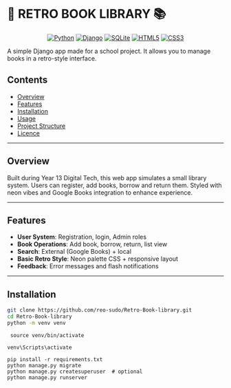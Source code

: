 # 🌌 RETRO BOOK LIBRARY 📚

<div align="center">


[![Python](https://img.shields.io/badge/Python-3.8+-FF6B6B?style=for-the-badge&logo=python&logoColor=white)]()
[![Django](https://img.shields.io/badge/Django-4.0+-4ECDC4?style=for-the-badge&logo=django&logoColor=white)]()
[![SQLite](https://img.shields.io/badge/SQLite-Database-45B7D1?style=for-the-badge&logo=sqlite&logoColor=white)]()
[![HTML5](https://img.shields.io/badge/HTML5-E34F26?style=for-the-badge&logo=html5&logoColor=white)]()
[![CSS3](https://img.shields.io/badge/CSS3-1572B6?style=for-the-badge&logo=css3&logoColor=white)]()
</div>

A simple Django app made for a school project. It allows you to manage books in a retro-style interface.


## Contents

- [Overview](#overview)  
- [Features](#features)  
- [Installation](#installation)  
- [Usage](#usage)  
- [Project Structure](#project-structure)  
- [Licence](#licence)

---

## Overview

Built during Year 13 Digital Tech, this web app simulates a small library system. Users can register, add books, borrow and return them. Styled with neon vibes and Google Books integration to enhance experience.

---

## Features

- **User System**: Registration, login, Admin roles  
- **Book Operations**: Add book, borrow, return, list view  
- **Search**: External (Google Books) + local  
- **Basic Retro Style**: Neon palette CSS + responsive layout  
- **Feedback**: Error messages and flash notifications

---

## Installation

```bash
git clone https://github.com/reo-sudo/Retro-Book-library.git
cd Retro-Book-library
python -m venv venv
```
```Mac/Linx:
 source venv/bin/activate
```
``` Windows:
venv\Scripts\activate
```
``` Install the requiremnts
pip install -r requirements.txt
python manage.py migrate
python manage.py createsuperuser  # optional
python manage.py runserver
```

